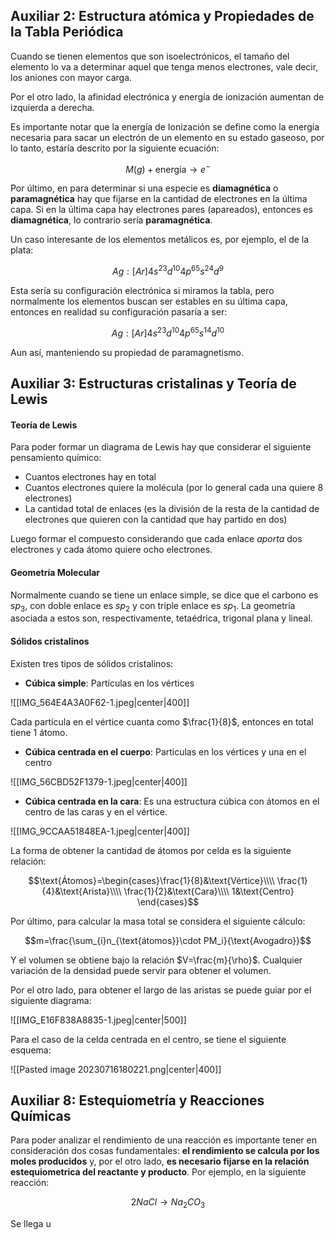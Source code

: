 
## Auxiliar 2: Estructura atómica y Propiedades de la Tabla Periódica 

Cuando se tienen elementos que son isoelectrónicos, el tamaño del elemento lo va a determinar aquel que tenga menos electrones, vale decir, los aniones con mayor carga. 

Por el otro lado, la afinidad electrónica y energía de ionización aumentan de izquierda a derecha. 

Es importante notar que la energía de Ionización se define como la energía necesaria para sacar un electrón de un elemento en su estado gaseoso, por lo tanto, estaría descrito por la siguiente ecuación: 

$$M(g)+\text{energía}\to e^-$$

Por último, en para determinar si una especie es **diamagnética** o **paramagnética** hay que fijarse en la cantidad de electrones en la última capa. Si en la última capa hay electrones pares (apareados), entonces es **diamagnética**, lo contrario sería **paramagnética**. 

Un caso interesante de los elementos metálicos es, por ejemplo, el de la plata: 

$$Ag: [Ar]4s^23d^{10}4p^65s^24d^9$$

Esta sería su configuración electrónica si miramos la tabla, pero normalmente los elementos buscan ser estables en su última capa, entonces en realidad su configuración pasaría a ser: 

$$Ag: [Ar]4s^23d^{10}4p^65s^14d^{10}$$

Aun así, manteniendo su propiedad de paramagnetismo. 

## Auxiliar 3: Estructuras cristalinas y Teoría de Lewis 

#### Teoría de Lewis 

Para poder formar un diagrama de Lewis hay que considerar el siguiente pensamiento químico: 

- Cuantos electrones hay en total 
- Cuantos electrones quiere la molécula (por lo general cada una quiere 8 electrones) 
- La cantidad total de enlaces (es la división de la resta de la cantidad de electrones que quieren con la cantidad que hay partido en dos)

Luego formar el compuesto considerando que cada enlace *aporta* dos electrones y cada átomo quiere ocho electrones. 

#### Geometría Molecular 

Normalmente cuando se tiene un enlace simple, se dice que el carbono es $sp_3$, con doble enlace es $sp_2$ y con triple enlace es $sp_1$. La geometría asociada a estos son, respectivamente, tetaédrica, trigonal plana y lineal. 

#### Sólidos cristalinos 

Existen tres tipos de sólidos cristalinos: 

- **Cúbica simple**: Partículas en los vértices

![[IMG_564E4A3A0F62-1.jpeg|center|400]]

Cada partícula en el vértice cuanta como $\frac{1}{8}$, entonces en total tiene $1$ átomo. 

- **Cúbica centrada en el cuerpo**: Particulas en los vértices y una en el centro

![[IMG_56CBD52F1379-1.jpeg|center|400]]

- **Cúbica centrada en la cara**: Es una estructura cúbica con átomos en el centro de las caras y en el vértice. 

![[IMG_9CCAA51848EA-1.jpeg|center|400]]

La forma de obtener la cantidad de átomos por celda es la siguiente relación: 

$$\text{Átomos}=\begin{cases}\frac{1}{8}&\text{Vértice}\\\\  
\frac{1}{4}&\text{Arista}\\\\ 
\frac{1}{2}&\text{Cara}\\\\
1&\text{Centro}
\end{cases}$$

Por último, para calcular la masa total se considera el siguiente cálculo: 

$$m=\frac{\sum_{i}n_{\text{átomos}}\cdot PM_i}{\text{Avogadro}}$$

Y el volumen se obtiene bajo la relación $V=\frac{m}{\rho}$. Cualquier variación de la densidad puede servir para obtener el volumen. 

Por el otro lado, para obtener el largo de las aristas se puede guiar por el siguiente diagrama: 

![[IMG_E16F838A8835-1.jpeg|center|500]]

Para el caso de la celda centrada en el centro, se tiene el siguiente esquema: 

![[Pasted image 20230716180221.png|center|400]]



## Auxiliar 8: Estequiometría y Reacciones Químicas 

Para poder analizar el rendimiento de una reacción es importante tener en consideración dos cosas fundamentales: **el rendimiento se calcula por los moles producidos** y, por el otro lado, **es necesario fijarse en la relación estequiometrica del reactante y producto**. Por ejemplo, en la siguiente reacción: 

$$2NaCl\to Na_2CO_3$$

Se llega u